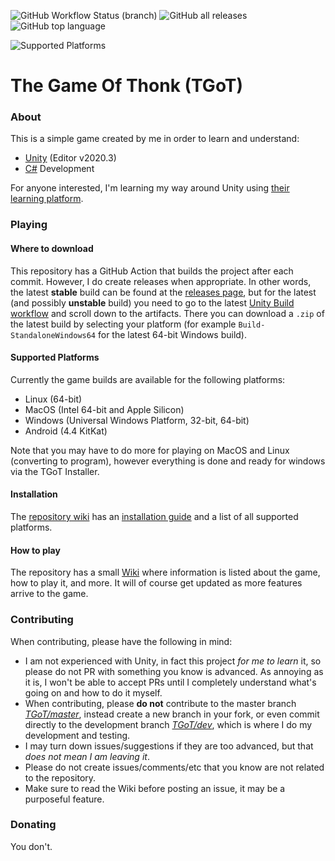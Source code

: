 ![GitHub Workflow Status (branch)](https://img.shields.io/github/workflow/status/TechnoShip123/TGoT/%F0%9F%9B%A0%20Build%20Unity%20Project/master?label=Unity%20Build&logo=github%20actions&logoColor=skyblue&style=for-the-badge)
![GitHub all releases](https://img.shields.io/github/downloads/TechnoShip123/TGoT/total?label=Downloads&logo=github&style=for-the-badge)
![GitHub top language](https://img.shields.io/github/languages/top/TechnoShip123/TGoT?style=for-the-badge)

![Supported Platforms](https://img.shields.io/badge/Platforms-Windows%20%7C%20OSX%20%7C%20Linux%20%7C%20WebGL%20%7C%20Android%20%7C%20iOS-brightgreen?style=for-the-badge&logo=unity)
# The Game Of Thonk (TGoT)

### About
This is a simple game created by me in order to learn and understand:
- [Unity](https://unity.com/) (Editor v2020.3)
- [C#](https://docs.microsoft.com/en-us/dotnet/csharp/) Development

For anyone interested, I'm learning my way around Unity using [their
learning platform](https://learn.unity.com/).

### Playing

#### Where to download
This repository has a GitHub Action that builds the project after each commit. However, I do create
releases when appropriate. In other words, the latest **stable** build can be found at the 
[releases page](https://github.com/TechnoShip123/TGoT/releases/latest), but for the latest 
(and possibly **unstable** build) you need to go to the latest 
[Unity Build workflow](https://github.com/TechnoShip123/TGoT/actions/) and scroll down to 
the artifacts. There you can download a `.zip` of the latest build by selecting your platform 
(for example `Build-StandaloneWindows64` for the latest 64-bit Windows build).

#### Supported Platforms
Currently the game builds are available for the following platforms:
- Linux (64-bit)
- MacOS (Intel 64-bit and Apple Silicon)
- Windows (Universal Windows Platform, 32-bit, 64-bit)
- Android (4.4 KitKat)

Note that you may have to do more for playing on MacOS and Linux (converting to program), however
everything is done and ready for windows via the TGoT Installer.

#### Installation
The [repository wiki](https://github.com/TechnoShip123/TGoT/wiki/) has an 
[installation guide](https://github.com/TechnoShip123/TGoT/wiki/Installation-Guide) and a list of all supported platforms.

#### How to play
The repository has a small [Wiki](https://github.com/TechnoShip123/TGoT/Wiki/) where information is listed about
the game, how to play it, and more. It will of course get updated as more features arrive to the game.

### Contributing
When contributing, please have the following in mind:
- I am not experienced with Unity, in fact this project _for me to learn_ it, so please do not PR with something
you know is advanced. As annoying as it is, I won't be able to accept PRs until I completely understand what's 
  going on and how to do it myself.
- When contributing, please **do not** contribute to the master branch 
  [*TGoT/master*](https://github.com/TechnoShip123/TGoT/tree/master/), instead create a new
  branch in your fork, or even commit directly to the development branch 
  [*TGoT/dev*](https://github.com/TechnoShip123/TGoT/tree/dev/), which is where I do my 
  development and testing.
- I may turn down issues/suggestions if they are too advanced, but that _does not mean I am leaving it_.
- Please do not create issues/comments/etc that you know are not related to the repository.
- Make sure to read the Wiki before posting an issue, it may be a purposeful feature.

### Donating
You don't.
